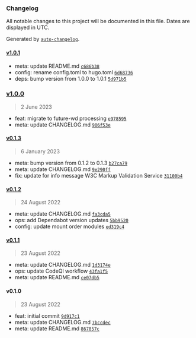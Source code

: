 ### Changelog

All notable changes to this project will be documented in this file. Dates are displayed in UTC.

Generated by [`auto-changelog`](https://github.com/CookPete/auto-changelog).

#### [v1.0.1](https://github.com/gethyas/seo/compare/v1.0.0...v1.0.1)

- meta: update README.md [`c686b38`](https://github.com/gethyas/seo/commit/c686b38aa85e74d86758da2d87e2149e24427fae)
- config: rename config.toml to hugo.toml [`6d68736`](https://github.com/gethyas/seo/commit/6d687368bab69273e52e82956e60bf92fead86b0)
- deps: bump version from 1.0.0 to 1.0.1 [`5d971b5`](https://github.com/gethyas/seo/commit/5d971b50bf1f9a4d5715919787e3a0bc9c50b0da)

### [v1.0.0](https://github.com/gethyas/seo/compare/v0.1.3...v1.0.0)

> 2 June 2023

- feat: migrate to future-wd processing [`e978595`](https://github.com/gethyas/seo/commit/e97859572b72575cc7d4a3a6da4829438d3c0373)
- meta: update CHANGELOG.md [`906f53e`](https://github.com/gethyas/seo/commit/906f53ebd2f789b339003c0699169dc39b033660)

#### [v0.1.3](https://github.com/gethyas/seo/compare/v0.1.2...v0.1.3)

> 6 January 2023

- meta: bump version from 0.1.2 to 0.1.3 [`b27ca79`](https://github.com/gethyas/seo/commit/b27ca792c3b2aa44dda35c41d0fc1ff24152ad90)
- meta: update CHANGELOG.md [`9e290ff`](https://github.com/gethyas/seo/commit/9e290ff0fd454900774a88aa3575fc3e299172c4)
- fix: update for info message W3C Markup Validation Service [`31100b4`](https://github.com/gethyas/seo/commit/31100b49de13ce4d87089e95a0b43d41354cb1c2)

#### [v0.1.2](https://github.com/gethyas/seo/compare/v0.1.1...v0.1.2)

> 24 August 2022

- meta: update CHANGELOG.md [`fa3cda5`](https://github.com/gethyas/seo/commit/fa3cda5c0d6fcbae9a0499d86b27b72b75612e0f)
- ops: add Dependabot version updates [`5bb9520`](https://github.com/gethyas/seo/commit/5bb952037cf191bc76f7588e91a9a00ca7e23899)
- config: update mount order modules [`ed319c4`](https://github.com/gethyas/seo/commit/ed319c4c6954da8da9dbe8f2ec7b2f76d0cd4be7)

#### [v0.1.1](https://github.com/gethyas/seo/compare/v0.1.0...v0.1.1)

> 23 August 2022

- meta: update CHANGELOG.md [`1d3174e`](https://github.com/gethyas/seo/commit/1d3174ee1e432c32db9e0d0767c710d13e94786d)
- ops: update CodeQl workflow [`43fa1f5`](https://github.com/gethyas/seo/commit/43fa1f59f82394b7cf57e820ce11a1e5c96a22d4)
- meta: update README.md [`ce07db5`](https://github.com/gethyas/seo/commit/ce07db500aece722c3e42d0b571428682745cc19)

#### v0.1.0

> 23 August 2022

- feat: initial commit [`9d917c1`](https://github.com/gethyas/seo/commit/9d917c144ac0ef0ca56ddc2d2ba640b030b49bc4)
- meta: update CHANGELOG.md [`7bccdec`](https://github.com/gethyas/seo/commit/7bccdecf8c5e0a82bed3fe720f583cd173e503ca)
- meta: update README.md [`867857c`](https://github.com/gethyas/seo/commit/867857cf024ae827522ca710884eb62a5dd19097)
